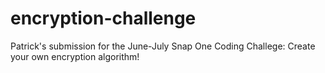 # encryption-challenge
Patrick's submission for the June-July Snap One Coding Challege: Create your own encryption algorithm!
